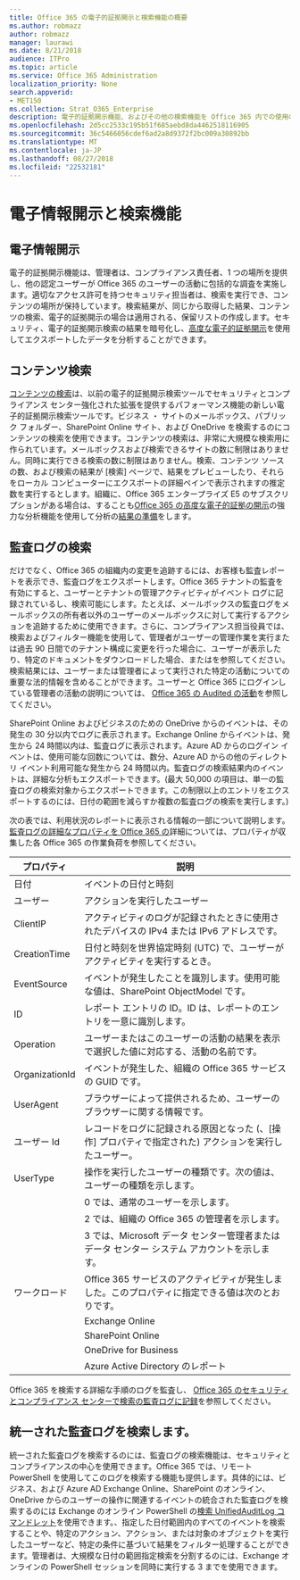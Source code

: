 ```yaml
---
title: Office 365 の電子的証拠開示と検索機能の概要
ms.author: robmazz
author: robmazz
manager: laurawi
ms.date: 8/21/2018
audience: ITPro
ms.topic: article
ms.service: Office 365 Administration
localization_priority: None
search.appverid:
- MET150
ms.collection: Strat_O365_Enterprise
description: 電子的証拠開示機能、およびその他の検索機能を Office 365 内での使用の監査と透明度の概要について説明します。
ms.openlocfilehash: 2d5cc2533c195b51f685aebd8da4462518116905
ms.sourcegitcommit: 36c5466056cdef6ad2a8d9372f2bc009a30892bb
ms.translationtype: MT
ms.contentlocale: ja-JP
ms.lasthandoff: 08/27/2018
ms.locfileid: "22532181"
---
```

# <a name="ediscovery-and-search-features"></a>電子情報開示と検索機能 

## <a name="ediscovery"></a>電子情報開示
電子的証拠開示機能は、管理者は、コンプライアンス責任者、1 つの場所を提供し、他の認定ユーザーが Office 365 のユーザーの活動に包括的な調査を実施します。適切なアクセス許可を持つセキュリティ担当者は、検索を実行でき、コンテンツの場所が保持しています。検索結果が、同じから取得した結果、コンテンツの検索、電子的証拠開示の場合は適用される、保留リストの作成します。セキュリティ、電子的証拠開示検索の結果を暗号化し、[高度な電子的証拠開示](https://support.office.com/article/office-365-advanced-ediscovery-fd53438a-a760-45f6-9df4-861b50161ae4)を使用してエクスポートしたデータを分析することができます。

## <a name="content-search"></a>コンテンツ検索
[コンテンツの検索](https://support.office.com/article/Run-a-Content-Search-in-the-Office-365-Security-Compliance-Center-61852fd9-fe8a-4880-a339-cb19ed3bff4a)は、以前の電子的証拠開示検索ツールでセキュリティとコンプライアンス センター強化された拡張を提供するパフォーマンス機能の新しい電子的証拠開示検索ツールです。ビジネス ・ サイトのメールボックス、パブリック フォルダー、SharePoint Online サイト、および OneDrive を検索するのにコンテンツの検索を使用できます。コンテンツの検索は、非常に大規模な検索用に作られています。メールボックスおよび検索できるサイトの数に制限はありません。同時に実行できる検索の数に制限はありません。検索、コンテンツ ソースの数、および検索の結果が [検索] ページで、結果をプレビューしたり、それらをローカル コンピューターにエクスポートの詳細ペインで表示されますの推定数を実行するとします。組織に、Office 365 エンタープライズ E5 のサブスクリプションがある場合は、することも[Office 365 の高度な電子的証拠の開示](http://go.microsoft.com/fwlink/p/?LinkID=620116)の強力な分析機能を使用して分析の[結果の準備](https://support.office.com/article/Run-a-Content-Search-in-the-Office-365-Security-Compliance-Center-61852fd9-fe8a-4880-a339-cb19ed3bff4a#prepare)をします。

## <a name="audit-log-search"></a>監査ログの検索
だけでなく、Office 365 の組織内の変更を追跡するには、お客様も監査レポートを表示でき、監査ログをエクスポートします。Office 365 テナントの監査を有効にすると、ユーザーとテナントの管理アクティビティがイベント ログに記録されているし、検索可能にします。たとえば、メールボックスの監査ログをメールボックスの所有者以外のユーザーのメールボックスに対して実行するアクションを追跡するために使用できます。さらに、コンプライアンス担当役員では、検索およびフィルター機能を使用して、管理者がユーザーの管理作業を実行または過去 90 日間でのテナント構成に変更を行った場合に、ユーザーが表示したり、特定のドキュメントをダウンロードした場合、またはを参照してください。検索結果には、ユーザーまたは管理者によって実行された特定の活動についての重要な法的情報を含めることができます。ユーザーと Office 365 にログインしている管理者の活動の説明については、 [Office 365 の Audited の活動](https://support.office.com/article/Search-the-audit-log-in-the-Office-365-Security-Compliance-Center-0d4d0f35-390b-4518-800e-0c7ec95e946c#auditlogevents)を参照してください。

SharePoint Online およびビジネスのための OneDrive からのイベントは、その発生の 30 分以内でログに表示されます。Exchange Online からイベントは、発生から 24 時間以内は、監査ログに表示されます。Azure AD からのログイン イベントは、使用可能な回数については、数分、Azure AD からの他のディレクトリ イベント利用可能な発生から 24 時間以内。監査ログの検索結果内のイベントは、詳細な分析もエクスポートできます。(最大 50,000 の項目は、単一の監査ログの検索対象からエクスポートできます。この制限以上のエントリをエクスポートするのには、日付の範囲を減らすか複数の監査ログの検索を実行します。)

次の表では、利用状況のレポートに表示される情報の一部について説明します。[監査ログの詳細なプロパティを Office 365 の](https://support.office.com/article/detailed-properties-in-the-office-365-audit-log-ce004100-9e7f-443e-942b-9b04098fcfc3
)詳細については、プロパティが収集した各 Office 365 の作業負荷を参照してください。

| プロパティ | 説明 |
|----------------|----------------------------------------------------------------------------------------------------------------------|
| 日付 | イベントの日付と時刻 |
| ユーザー | アクションを実行したユーザー |
| ClientIP | アクティビティのログが記録されたときに使用されたデバイスの IPv4 または IPv6 アドレスです。 |
| CreationTime | 日付と時刻を世界協定時刻 (UTC) で、ユーザーがアクティビティを実行するとき。 |
| EventSource | イベントが発生したことを識別します。使用可能な値は、SharePoint ObjectModel です。 |
| ID | レポート エントリの ID。ID は、レポートのエントリを一意に識別します。 |
| Operation | ユーザーまたはこのユーザーの活動の結果を表示で選択した値に対応する、活動の名前です。 |
| OrganizationId | イベントが発生した、組織の Office 365 サービスの GUID です。 |
| UserAgent | ブラウザーによって提供されるため、ユーザーのブラウザーに関する情報です。 |
| ユーザー Id | レコードをログに記録される原因となった (、[操作] プロパティで指定された) アクションを実行したユーザー。 |
| UserType | 操作を実行したユーザーの種類です。次の値は、ユーザーの種類を示します。 |
|  | 0 では、通常のユーザーを示します。 |
|  | 2 では、組織の Office 365 の管理者を示します。 |
|  | 3 では、Microsoft データ センター管理者またはデータ センター システム アカウントを示します。 |
| ワークロード | Office 365 サービスのアクティビティが発生しました。このプロパティに指定できる値は次のとおりです。 |
|  | Exchange Online |
|  | SharePoint Online |
|  | OneDrive for Business |
|  | Azure Active Directory のレポート |


Office 365 を検索する詳細な手順のログを監査し、 [Office 365 のセキュリティとコンプライアンス センターで検索の監査ログに記録](https://support.office.com/article/Search-the-audit-log-in-the-Office-365-Security-Compliance-Center-0d4d0f35-390b-4518-800e-0c7ec95e946c)を参照してください。

## <a name="search-unified-audit-log"></a>統一された監査ログを検索します。
統一された監査ログを検索するのには、監査ログの検索機能は、セキュリティとコンプライアンスの中心を使用できます。Office 365 では、リモート PowerShell を使用してこのログを検索する機能も提供します。具体的には、ビジネス、および Azure AD Exchange Online、SharePoint のオンライン、OneDrive からのユーザーの操作に関連するイベントの統合された監査ログを検索するのには Exchange のオンライン PowerShell の[検索 UnifiedAuditLog コマンドレット](https://docs.microsoft.com/powershell/module/exchange/policy-and-compliance-audit/Search-UnifiedAuditLog?view=exchange-ps)を使用できます。、指定した日付範囲内のすべてのイベントを検索することや、特定のアクション、アクション、または対象のオブジェクトを実行したユーザーなど、特定の条件に基づいて結果をフィルター処理することができます。管理者は、大規模な日付の範囲指定検索を分割するのには、Exchange オンラインの PowerShell セッションを同時に実行する 3 までを使用できます。

